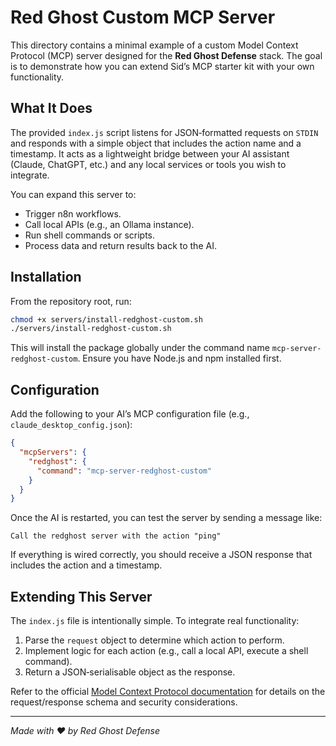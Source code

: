 # Red Ghost Custom MCP Server

This directory contains a minimal example of a custom Model Context Protocol (MCP) server designed for the **Red Ghost Defense** stack.  The goal is to demonstrate how you can extend Sid’s MCP starter kit with your own functionality.

## What It Does

The provided `index.js` script listens for JSON‑formatted requests on `STDIN` and responds with a simple object that includes the action name and a timestamp.  It acts as a lightweight bridge between your AI assistant (Claude, ChatGPT, etc.) and any local services or tools you wish to integrate.

You can expand this server to:

- Trigger n8n workflows.
- Call local APIs (e.g., an Ollama instance).
- Run shell commands or scripts.
- Process data and return results back to the AI.

## Installation

From the repository root, run:

```bash
chmod +x servers/install-redghost-custom.sh
./servers/install-redghost-custom.sh
```

This will install the package globally under the command name `mcp-server-redghost-custom`.  Ensure you have Node.js and npm installed first.

## Configuration

Add the following to your AI’s MCP configuration file (e.g., `claude_desktop_config.json`):

```json
{
  "mcpServers": {
    "redghost": {
      "command": "mcp-server-redghost-custom"
    }
  }
}
```

Once the AI is restarted, you can test the server by sending a message like:

```
Call the redghost server with the action "ping"
```

If everything is wired correctly, you should receive a JSON response that includes the action and a timestamp.

## Extending This Server

The `index.js` file is intentionally simple.  To integrate real functionality:

1. Parse the `request` object to determine which action to perform.
2. Implement logic for each action (e.g., call a local API, execute a shell command).
3. Return a JSON‑serialisable object as the response.

Refer to the official [Model Context Protocol documentation](https://modelcontextprotocol.io/) for details on the request/response schema and security considerations.

---

*Made with ❤️ by Red Ghost Defense*